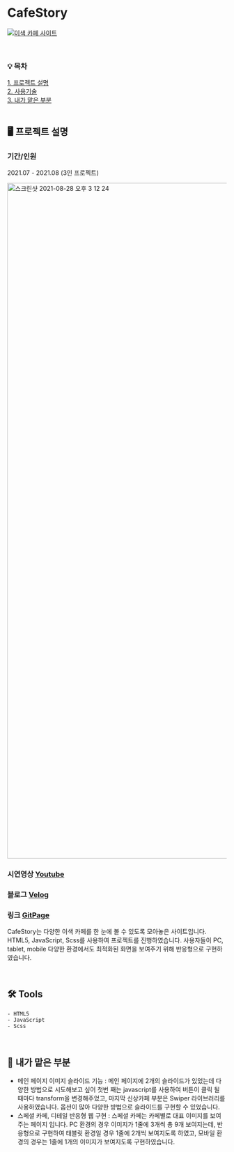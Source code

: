 # CafeStory

[![이색 카페 사이트<img width="1552" alt="스크린샷 2021-08-28 오후 3 12 24" src="https://user-images.githubusercontent.com/69631850/131208276-88448f83-8aca-49e0-92f4-8bdcea9aa659.png">
](https://img.youtube.com/vi/GfNKDb4kKbY/0.jpg)](https://youtu.be/GfNKDb4kKbY?t=0s)

<br/>

### 💡 목차
[1. 프로젝트 설명 ](#-프로젝트-설명)<br/>
[2. 사용기술 ](#-tools)<br/>
[3. 내가 맡은 부분 ](#-내가-맡은-부분 )<br/>
<br/>

## 🖥 프로젝트 설명 
### 기간/인원
2021.07 - 2021.08
(3인 프로젝트)

<img width="1552" alt="스크린샷 2021-08-28 오후 3 12 24" src="https://user-images.githubusercontent.com/69631850/131208290-7f02f4c8-729f-47e1-9531-93c6698bcb43.png">

### 시연영상  [Youtube](https://youtu.be/GfNKDb4kKbY?t=0s)
### 블로그 [Velog](https://velog.io/@97godo/CafeStory)
### 링크 [GitPage](https://godoyeon.github.io/CafeProject/)

CafeStory는 다양한 이색 카페를 한 눈에 볼 수 있도록 모아놓은 사이트입니다. 
HTML5, JavaScript, Scss를 사용하여 프로젝트를 진행하였습니다.
사용자들이 PC, tablet, mobile 다양한 환경에서도 최적화된 화면을 보여주기 위해 반응형으로 구현하였습니다.  

<br/>

## 🛠 Tools
```
- HTML5
- JavaScript
- Scss
```

<br/>

## 🔎 내가 맡은 부분 
- 메인 페이지 이미지 슬라이드 기능 : 메인 페이지에 2개의 슬라이드가 있었는데 다양한 방법으로 시도해보고 싶어 첫번 째는 javascript를 사용하여 버튼이 클릭 될 때마다 transform을 변경해주었고, 마지막 신상카페 부분은 Swiper 라이브러리를 사용하였습니다. 옵션이 많아 다양한 방법으로 슬라이드를 구현할 수 있었습니다.  
- 스페셜 카페, 디테일 반응형 웹 구현 : 스페셜 카페는 카페별로 대표 이미지를 보여주는 페이지 입니다. PC 환경의 경우 이미지가 1줄에 3개씩 총 9개 보여지는데, 반응형으로 구현하여 태블릿 환경일 경우 1줄에 2개씩 보여지도록 하였고, 모바일 환경의 경우는 1줄에 1개의 이미지가 보여지도록 구현하였습니다. 
<br/>


